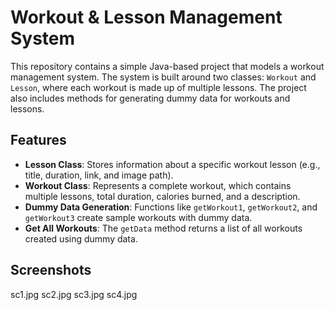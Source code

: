 # Workout & Lesson Management System

This repository contains a simple Java-based project that models a workout management system. The system is built around two classes: `Workout` and `Lesson`, where each workout is made up of multiple lessons. The project also includes methods for generating dummy data for workouts and lessons.

## Features

- **Lesson Class**: Stores information about a specific workout lesson (e.g., title, duration, link, and image path).
- **Workout Class**: Represents a complete workout, which contains multiple lessons, total duration, calories burned, and a description.
- **Dummy Data Generation**: Functions like `getWorkout1`, `getWorkout2`, and `getWorkout3` create sample workouts with dummy data.
- **Get All Workouts**: The `getData` method returns a list of all workouts created using dummy data.

## Screenshots
sc1.jpg
sc2.jpg
sc3.jpg
sc4.jpg
